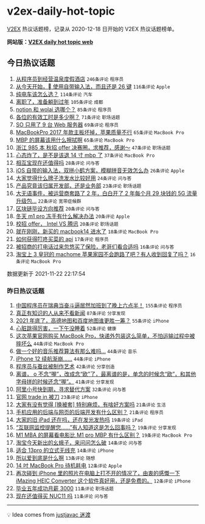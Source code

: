 # v2ex-daily-hot-topic

[V2EX](https://www.v2ex.com/) 热议话题榜，记录从 2020-12-18 日开始的 V2EX 热议话题榜单。

**网站版：[V2EX daily hot topic web](https://boojack.github.io/v2ex-daily-hot-topic-web/)**

## 今日热议话题

<!-- TODAY BEGIN -->

1. [从程序员到经营温泉度假酒店](https://www.v2ex.com/t/817022) `246条评论` `程序员`
1. [从今天开始， 使用自带输入法，而且还是 26 键](https://www.v2ex.com/t/817021) `116条评论` `Apple`
1. [纯电车该怎么选？](https://www.v2ex.com/t/817033) `114条评论` `汽车`
1. [离职了，准备躺到过年](https://www.v2ex.com/t/817041) `105条评论` `成都`
1. [notion 和 wolai 选哪个？](https://www.v2ex.com/t/817134) `85条评论` `程序员`
1. [各位的有效工时是多少啊？](https://www.v2ex.com/t/817092) `71条评论` `职场话题`
1. [SO 只用了 9 台 Web 服务器](https://www.v2ex.com/t/817121) `69条评论` `程序员`
1. [MacBookPro 2017 年款主板坏掉，苹果质量不行](https://www.v2ex.com/t/817035) `65条评论` `MacBook Pro`
1. [MBP 的屏幕该用什么擦拭啊](https://www.v2ex.com/t/817104) `65条评论` `MacBook Pro`
1. [浙江 985 本 秋招 offer 决赛圈，求推荐，感谢～](https://www.v2ex.com/t/817038) `47条评论` `职场话题`
1. [心态炸了，是不是该退 14 寸 mbp 了](https://www.v2ex.com/t/817240) `37条评论` `MacBook Pro`
1. [相互宝现在还值得吗](https://www.v2ex.com/t/817209) `28条评论` `问与答`
1. [iOS 自带的输入法，双拼小鹤方案，模糊拼音无效怎么办](https://www.v2ex.com/t/817060) `26条评论` `Apple`
1. [大家觉得什么牌子洗发水比较好用](https://www.v2ex.com/t/817185) `24条评论` `问与答`
1. [产品究竟该归属开发部，还是业务部](https://www.v2ex.com/t/817172) `23条评论` `职场话题`
1. [大无语事件，被运营商套路了 2 年，白白开了 2 年每个月 29 块钱的 5G 流量升级包...](https://www.v2ex.com/t/817153) `22条评论` `宽带症候群`
1. [区块链毕设方向推荐](https://www.v2ex.com/t/817163) `20条评论` `问与答`
1. [冬天 m1 pro 冻手有什么解决办法](https://www.v2ex.com/t/817119) `20条评论` `Apple`
1. [校招 offer， Intel VS 腾讯](https://www.v2ex.com/t/817110) `20条评论` `职场话题`
1. [就在刚刚，新买的 macbook14 进水了](https://www.v2ex.com/t/817118) `18条评论` `MacBook Pro`
1. [如何获得叮咚买菜的 api](https://www.v2ex.com/t/817220) `17条评论` `程序员`
1. [被招商的打电话过来忽悠买了保险，老哥们看合适吗](https://www.v2ex.com/t/817158) `16条评论` `问与答`
1. [淘宝上 3 皇冠的 machome 苹果家园不会跑路了吧？有人收到回复了吗？](https://www.v2ex.com/t/817065) `16条评论` `MacBook Pro`

数据更新于 2021-11-22 22:17:54

<!-- TODAY END -->

### 昨日热议话题

<!-- YESTERDAY BEGIN -->

1. [中国程序员在瑞典当奋斗逼居然加班到了晚上六点半！](https://www.v2ex.com/t/816950) `155条评论` `程序员`
1. [真正有知识的人从来不看新闻](https://www.v2ex.com/t/816886) `87条评论` `分享发现`
1. [2021 年底了，高德地图和百度地图谁更胜一筹？](https://www.v2ex.com/t/816887) `55条评论` `iPhone`
1. [心脏跳得厉害，一下午没睡着](https://www.v2ex.com/t/816944) `52条评论` `健康`
1. [这次苹果官网购买 MacBook Pro，快递外包装这么简单，不怕运输过程中被摔坏么](https://www.v2ex.com/t/816933) `44条评论` `MacBook Pro`
1. [做一个好的音乐推荐算法有那么难吗…](https://www.v2ex.com/t/816891) `44条评论` `音乐`
1. [iPhone 12 续航渐崩……](https://www.v2ex.com/t/816893) `44条评论` `iPhone`
1. [程序员与蚕丝被制作艺术](https://www.v2ex.com/t/816946) `42条评论` `分享创造`
1. [离谱， o 不念“喔”，改成念“欧”了，最离谱的是，单念的时候念“欧”，和其他字母拼的时候还念“喔”。](https://www.v2ex.com/t/816955) `41条评论` `分享发现`
1. [阿里小号快到期，寻求替代方案](https://www.v2ex.com/t/816892) `32条评论` `问与答`
1. [官网 trade in 被刀](https://www.v2ex.com/t/816890) `23条评论` `iPhone`
1. [大家有没有觉得 [换被套] 特别麻烦，有啥好方案吗](https://www.v2ex.com/t/816993) `21条评论` `生活`
1. [手机应用的后端与网页的后端开发有什么区别？](https://www.v2ex.com/t/816922) `21条评论` `程序员`
1. [大家的旧 iPad 还在吗，还在发光发热吗](https://www.v2ex.com/t/816978) `19条评论` `iPad`
1. [“互联网监控提醒您……”有人知道这是怎么回事吗？](https://www.v2ex.com/t/816945) `19条评论` `分享发现`
1. [M1 MBA 的屏幕看电影比 M1 pro MBP 有什么区别？](https://www.v2ex.com/t/816913) `19条评论` `MacBook Pro`
1. [淘宝今天新出的幺蛾子，来问问怎么破](https://www.v2ex.com/t/816923) `14条评论` `问与答`
1. [适合 13pro 的立式无线充](https://www.v2ex.com/t/816921) `14条评论` `iPhone`
1. [所以爱到底是什么啊](https://www.v2ex.com/t/816970) `13条评论` `随想`
1. [14 吋 MacBook Pro 待机耗电](https://www.v2ex.com/t/816992) `12条评论` `Apple`
1. [再次碰到 iPhone 里的照片在电脑上打不开的情况了，由衷的感慨一下 iMazing HEIC Converter 这个软件真好用，还是免费的。](https://www.v2ex.com/t/816906) `12条评论` `iPhone`
1. [毕业五年成功月薪 3000](https://www.v2ex.com/t/816983) `11条评论` `职场话题`
1. [现在还值得买 NUC11 吗](https://www.v2ex.com/t/816959) `11条评论` `问与答`

<!-- YESTERDAY END -->

---

💡 Idea comes from [justjavac 迷渡](https://github.com/justjavac/)
